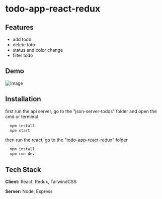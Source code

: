 # todo-app-react-redux
## Features

 - add todo
 - delete toto
 - status and color change
 - filter todo
## Demo
![image](https://github.com/mahfuj890/todo-app-react-redux/assets/56360314/4b0a4a33-bb9a-45d9-95f9-6da407b88f9f)


## Installation

first run the api server, go to the "json-server-todos" folder and open the cmd or terminal 

```bash
  npm install 
  npm start
```
then run the  react, go to the "todo-app-react-redux" folder

```bash
  npm install 
  npm run dev
```
## Tech Stack

**Client:** React, Redux, TailwindCSS

**Server:** Node, Express

